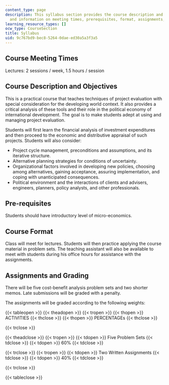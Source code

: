 ```yaml
---
content_type: page
description: This syllabus section provides the course description and objectives,
  and information on meeting times, prerequisites, format, assignments, and grading.
learning_resource_types: []
ocw_type: CourseSection
title: Syllabus
uid: 9c767bd9-bec8-5264-0dae-ed30a5a3f3a5
---
```


Course Meeting Times
--------------------

Lectures: 2 sessions / week, 1.5 hours / session

Course Description and Objectives
---------------------------------

This is a practical course that teaches techniques of project evaluation with special consideration for the developing world context. It also provides a critical analysis of these tools and their role in the political economy of international development. The goal is to make students adept at using and managing project evaluation.

Students will first learn the financial analysis of investment expenditures and then proceed to the economic and distributive appraisal of such projects. Students will also consider:

*   Project cycle management, preconditions and assumptions, and its iterative structure.
*   Alternative planning strategies for conditions of uncertainty.
*   Organizational factors involved in developing new policies, choosing among alternatives, gaining acceptance, assuring implementation, and coping with unanticipated consequences.
*   Political environment and the interactions of clients and advisers, engineers, planners, policy analysts, and other professionals.

Pre-requisites
--------------

Students should have introductory level of micro-economics.

Course Format
-------------

Class will meet for lectures. Students will then practice applying the course material in problem sets. The teaching assistant will also be available to meet with students during his office hours for assistance with the assignments.

Assignments and Grading
-----------------------

There will be five cost-benefit analysis problem sets and two shorter memos. Late submissions will be graded with a penalty.

The assignments will be graded according to the following weights:

{{< tableopen >}}
{{< theadopen >}}
{{< tropen >}}
{{< thopen >}}
ACTIVITIES
{{< thclose >}}
{{< thopen >}}
PERCENTAGEs
{{< thclose >}}

{{< trclose >}}

{{< theadclose >}}
{{< tropen >}}
{{< tdopen >}}
Five Problem Sets
{{< tdclose >}}
{{< tdopen >}}
60%
{{< tdclose >}}

{{< trclose >}}
{{< tropen >}}
{{< tdopen >}}
Two Written Assignments
{{< tdclose >}}
{{< tdopen >}}
40%
{{< tdclose >}}

{{< trclose >}}

{{< tableclose >}}